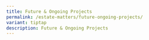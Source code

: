 ```yaml
---
title: Future & Ongoing Projects
permalink: /estate-matters/future-ongoing-projects/
variant: tiptap
description: Future & Ongoing Projects
---
```

